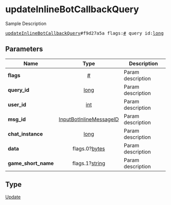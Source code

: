 # updateInlineBotCallbackQuery

Sample Description

<pre>
<a href="../constructor/updateInlineBotCallbackQuery.md">updateInlineBotCallbackQuery</a>#f9d27a5a flags:<a href="../type/#.md">#</a> query_id:<a href="../type/long.md">long</a> user_id:<a href="../type/int.md">int</a> msg_id:<a href="../type/InputBotInlineMessageID.md">InputBotInlineMessageID</a> chat_instance:<a href="../type/long.md">long</a> data:flags.0?<a href="../type/bytes.md">bytes</a> game_short_name:flags.1?<a href="../type/string.md">string</a> = <a href="../type/Update.md">Update</a>;</pre>
## Parameters

| Name | Type | Description |
|------|:----:|-------------|
| **flags** | <a href="../type/#.md">#</a> | Param description |
| **query_id** | <a href="../type/long.md">long</a> | Param description |
| **user_id** | <a href="../type/int.md">int</a> | Param description |
| **msg_id** | <a href="../type/InputBotInlineMessageID.md">InputBotInlineMessageID</a> | Param description |
| **chat_instance** | <a href="../type/long.md">long</a> | Param description |
| **data** | flags.0?<a href="../type/bytes.md">bytes</a> | Param description |
| **game_short_name** | flags.1?<a href="../type/string.md">string</a> | Param description |

## Type

<a href="../type/Update.md">Update</a>
